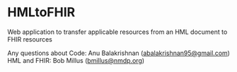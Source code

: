 # HMLtoFHIR
Web application to transfer applicable resources from an HML document to FHIR resources

Any questions about 
Code: Anu Balakrishnan (abalakrishnan95@gmail.com)
HML and FHIR: Bob Millus (bmillus@nmdp.org)


